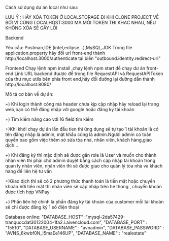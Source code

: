 Cách sử dụng dự án local như sau:


LƯU Ý : HÃY XÓA TOKEN Ở LOCALSTORAGE ĐI KHI CLONE PROJECT VỀ BỞI VÌ CÙNG LOCALHOST:3000 MÀ MỖI TOKEN THI KHAC NHAU, NẾU KHÔNG XÓA SẼ GÂY LỖI

Backend

Yêu cầu: Postman,IDE (intel,eclipse...),MySQL,JDK
Trong file application.property hãy đổi url front-end thành http://localhost:3000/authenticate tại biến "outbound.identity.redirect-uri"


Frontend
Chạy lệnh npm install ,chạy lệnh npm start để chạy dư án front-end
Link URL backend đuược để trong file RequestAPI và RequestAPIToken  của thư mục utils bên phía front end,hãy đối đường lại đường dẫn thành http://localhost:8080/

Mô tả cơ bản về dự án:

+) Khi login thành công mà header chưa kịp cập nhập hãy reload lại trang web,bạn có thể đăng nhập với google hoặc đăng ký tài khoản

+) Tìm kiếm nâng cao với 16 field tìm kiếm

+)Khi khởi chạy dự án lần đầu tien thì ứng dụng sẽ tự tạo 1 tài khoản là có tên đăng nhập là admin, mật khẩu cũng là admin.Người
admin có toàn quyền bao gồm việc thêm xó sửa tòa nhà, nhân viên, khách hàng,giao dịch...

+) Khi đăng ký thì mặc định sẽ được gắn role là User và muốn cho thành nhân viên thì phải chờ admin duyệt bằng cách cập nhập tài khoản
trong quan ly nhân viên, nhân viên thì sẽ được giao cho quản lý tòa nhà và khách hàng để liên hệ tư vấn

+)Giao dịch thì sẽ có 2 phương thức thanh toán là tiền mặt hoặc chuyển khoản.Với tiền mặt thì nhân viên sẽ cập nhập trên he thong , chuyển 
khoản được tích hợp VNPay

+) Phần liên hệ chính là phần đăng ký tài khoản của customer mỗi tài khoản sẽ chỉ được đăng ký 1 số điện thoại

Database online: "DATABASE_HOST" :"mysql-2da57429-tranquocdat30122004-1fa2.i.aivencloud.com", "DATABASE_PORT" : "15510", "DATABASE_USERNAME" : "avnadmin", "DATABASE_PASSWORD" : "AVNS_6kwbf0N_I5maEe146UP", "DATABASE_NAME" : "realestate"

